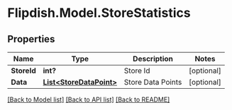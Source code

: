 # Flipdish.Model.StoreStatistics
## Properties

Name | Type | Description | Notes
------------ | ------------- | ------------- | -------------
**StoreId** | **int?** | Store Id | [optional] 
**Data** | [**List&lt;StoreDataPoint&gt;**](StoreDataPoint.md) | Store Data Points | [optional] 

[[Back to Model list]](../README.md#documentation-for-models) [[Back to API list]](../README.md#documentation-for-api-endpoints) [[Back to README]](../README.md)

